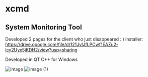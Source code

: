 # xcmd
## System Monitoring Tool


Developed 2 pages for the client who just disappeared : )
installer: https://drive.google.com/file/d/121JvIJfLPCwf1EAZu2-lcy2Uyx5jKDH2/view?usp=sharing

Developed in QT C++ for Windows

![image](https://github.com/user-attachments/assets/1fe1b5bc-46fd-4b08-8f5b-9adef10f64fa)
![image (1)](https://github.com/user-attachments/assets/2a825621-2a08-4b1a-bece-4f66ee80db00)

